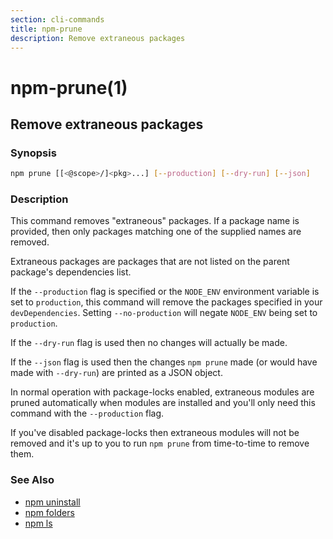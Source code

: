 ```yaml
---
section: cli-commands
title: npm-prune
description: Remove extraneous packages
---
```


# npm-prune(1)
## Remove extraneous packages

### Synopsis

```bash
npm prune [[<@scope>/]<pkg>...] [--production] [--dry-run] [--json]
```

### Description

This command removes "extraneous" packages.  If a package name is
provided, then only packages matching one of the supplied names are
removed.

Extraneous packages are packages that are not listed on the parent
package's dependencies list.

If the `--production` flag is specified or the `NODE_ENV` environment
variable is set to `production`, this command will remove the packages
specified in your `devDependencies`. Setting `--no-production` will
negate `NODE_ENV` being set to `production`.

If the `--dry-run` flag is used then no changes will actually be made.

If the `--json` flag is used then the changes `npm prune` made (or would
have made with `--dry-run`) are printed as a JSON object.

In normal operation with package-locks enabled, extraneous modules are
pruned automatically when modules are installed and you'll only need
this command with the `--production` flag.

If you've disabled package-locks then extraneous modules will not be removed
and it's up to you to run `npm prune` from time-to-time to remove them.

### See Also

* [npm uninstall](/cli-commands/npm-uninstall)
* [npm folders](/configuring-npm/folders)
* [npm ls](/cli-commands/npm-ls)
